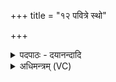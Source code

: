 +++
title = "१२ पवित्रे स्थो"

+++
<details><summary>पदपाठः - दयानन्दादि</summary>

प॒वित्रे॒ऽइति॑ प॒वित्रे॑। स्थः॒। वै॒ष्ण॒व्यौ᳖। स॒वि॒तुः। वः॒। प्र॒स॒व इति॑ प्र॒ऽस॒वे। उत्। पु॒ना॒मि॒। अच्छि॑द्रेण। प॒वित्रे॑ण। सूर्य्य॑स्य। र॒श्मिभि॒रिति॑ र॒श्मिऽभिः॑। देवीः॑। आ॒पः॒। अ॒ग्रे॒गु॒व॒ इत्य॑ग्रेऽगुवः। अ॒ग्रे॒पु॒व॒ इत्य॑ग्रेऽपुवः॒। अग्रे॑। इ॒मम्। अ॒द्य। य॒ज्ञम्। न॒य॒त॒। अग्रे॑। य॒ज्ञप॑ति॒मिति॑ य॒ज्ञऽप॑तिम्। सु॒धातु॒मिति॑ सु॒धाऽतु॑म्। य॒ज्ञप॑ति॒मिति॑ यज्ञऽप॑तिम्। दे॒व॒युव॒मिति॑ देव॒ऽयुव॑म्। १२।
</details>

<details><summary>अधिमन्त्रम् (VC)</summary>

- अप्सवितारौ देवते
- परमेष्ठी प्रजापतिर्ऋषिः
- भूरिग् अत्यष्टिः,
- गान्धारः
</details>